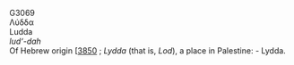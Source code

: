 G3069  
Λύδδα  
Ludda  
*lud‘-dah*  
Of Hebrew origin \[[3850](h3850) ; *Lydda* (that is, *Lod*), a place in
Palestine: - Lydda.  

